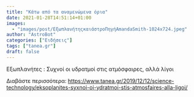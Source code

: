 ```yaml
---
title: "Κάτω από τα αναμενώμενα όρια"
date: 2021-01-28T14:51:14+01:00
images:
  - "images/post/ΕξωπλανήτηςκαιάστροΠηγήAmandaSmith-1024x724.jpeg"
author: "AstroBot"
categories: ["Ειδήσεις"]
tags: ["tanea.gr"]
draft: false
---
```


Εξωπλανήτες : Συχνοί οι υδρατμοί στις ατμόσφαιρες, αλλά λίγοι

Διαβάστε περισσότερα: https://www.tanea.gr/2019/12/12/science-technology/eksoplanites-syxnoi-oi-ydratmoi-stis-atmosfaires-alla-ligoi/
